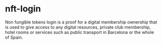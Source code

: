 # nft-login

Non fungible tokens login is a proof for a digital membership ownership that is used to give access to any digital resources, private club membership, hotel rooms or services such as public transport in Barcelona or the whole of Spain.



